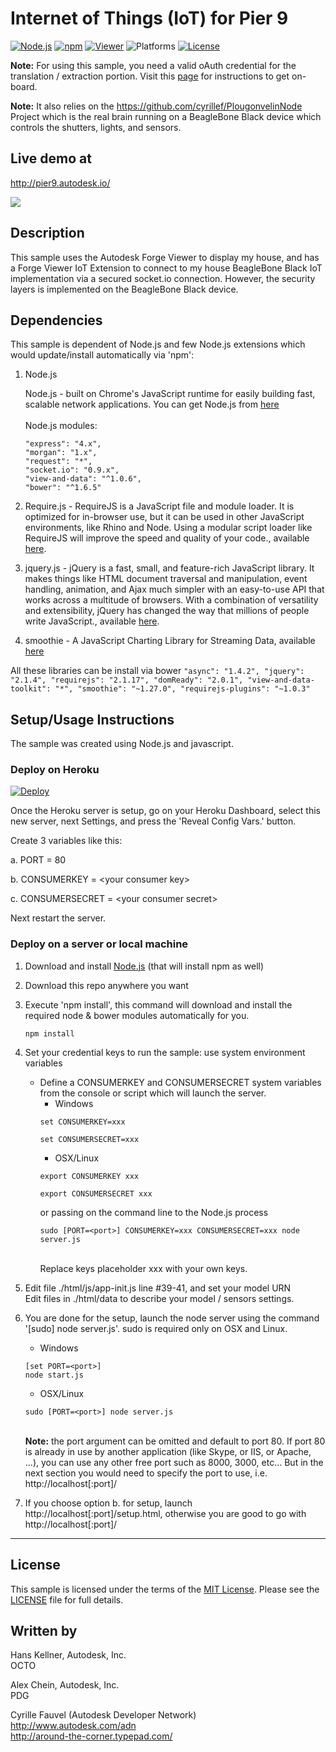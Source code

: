 # Internet of Things (IoT) for Pier 9

[![Node.js](https://img.shields.io/badge/Node.js-5.11.1-blue.svg)](https://nodejs.org/)
[![npm](https://img.shields.io/badge/npm-3.9.3-blue.svg)](https://www.npmjs.com/)
[![Viewer](https://img.shields.io/badge/Forge%20Viewer-v2.8-green.svg)](http://developer-autodesk.github.io/)
![Platforms](https://img.shields.io/badge/platform-windows%20%7C%20osx%20%7C%20linux-lightgray.svg)
[![License](http://img.shields.io/:license-mit-blue.svg)](http://opensource.org/licenses/MIT)


<b>Note:</b> For using this sample, you need a valid oAuth credential for the translation / extraction portion.
Visit this [page](https://developer.autodesk.com) for instructions to get on-board.

<b>Note:</b> It also relies on the https://github.com/cyrillef/PlougonvelinNode Project which is the real brain
running on a BeagleBone Black device which controls the shutters, lights, and sensors.


## Live demo at
http://pier9.autodesk.io/

[![](www/images/app.png)](https://pier9.autodesk.io/)


## Description

This sample uses the Autodesk Forge Viewer to display my house, and has a Forge Viewer IoT Extension to
connect to my house BeagleBone Black IoT implementation via a secured socket.io connection.
However, the security layers is implemented on the BeagleBone Black device.

## Dependencies

This sample is dependent of Node.js and few Node.js extensions which would update/install automatically via 'npm':

1. Node.js

    Node.js - built on Chrome's JavaScript runtime for easily building fast, scalable network applications.
	You can get Node.js from [here](http://nodejs.org/)<br /><br />
	Node.js modules:
	```
    "express": "4.x",
    "morgan": "1.x",
    "request": "*",
    "socket.io": "0.9.x",
    "view-and-data": "^1.0.6",
    "bower": "^1.6.5"
	```

2. Require.js - RequireJS is a JavaScript file and module loader. It is optimized for in-browser use, but it
    can be used in other JavaScript environments, like Rhino and Node. Using a modular script loader like
    RequireJS will improve the speed and quality of your code., available [here](http://requirejs.org/).

3. jquery.js - jQuery is a fast, small, and feature-rich JavaScript library. It makes things like HTML document
    traversal and manipulation, event handling, animation, and Ajax much simpler with an easy-to-use API
    that works across a multitude of browsers. With a combination of versatility and extensibility, jQuery
    has changed the way that millions of people write JavaScript., available [here](https://jquery.com/).

4. smoothie - A JavaScript Charting Library for Streaming Data, available [here](http://smoothiecharts.org/)

All these libraries can be install via bower
    ```
    "async": "1.4.2",
    "jquery": "2.1.4",
    "requirejs": "2.1.17",
    "domReady": "2.0.1",
    "view-and-data-toolkit": "*",
    "smoothie": "~1.27.0",
    "requirejs-plugins": "~1.0.3"
    ```


## Setup/Usage Instructions

The sample was created using Node.js and javascript.

### Deploy on Heroku

[![Deploy](https://www.herokucdn.com/deploy/button.svg)](https://heroku.com/deploy)

Once the Heroku server is setup, go on your Heroku Dashboard, select this new server, next Settings, and
press the 'Reveal Config Vars.' button.

Create 3 variables like this:

a. PORT = 80

b. CONSUMERKEY = &lt;your consumer key&gt;

c. CONSUMERSECRET = &lt;your consumer secret&gt;

Next restart the server.


### Deploy on a server or local machine

1. Download and install [Node.js](http://nodejs.org/) (that will install npm as well)
2. Download this repo anywhere you want
3. Execute 'npm install', this command will download and install the required node & bower modules automatically for you.<br />
   ```
   npm install
   ```
4. Set your credential keys to run the sample: use system environment variables
   * Define a CONSUMERKEY and CONSUMERSECRET system variables from the console or script which will launch the server.<br />
     * Windows<br />
     ```
     set CONSUMERKEY=xxx

     set CONSUMERSECRET=xxx
     ```
     * OSX/Linux<br />
     ```
     export CONSUMERKEY xxx

     export CONSUMERSECRET xxx
     ```
     or passing on the command line to the Node.js process<br />
     ```
     sudo [PORT=<port>] CONSUMERKEY=xxx CONSUMERSECRET=xxx node server.js
     ```
     <br />
     Replace keys placeholder xxx with your own keys.

4. Edit file ./html/js/app-init.js line #39-41, and set your model URN <br />
   Edit files in ./html/data to describe your model / sensors settings.

5. You are done for the setup, launch the node server using the command '[sudo] node server.js'.
   sudo is required only on OSX and Linux.<br />
   * Windows<br />
   ```
   [set PORT=<port>]
   node start.js
   ```
   * OSX/Linux<br />
   ```
   sudo [PORT=<port>] node server.js
   ```
   <br />
   <b>Note:</b> the port argument can be omitted and default to port 80. If port 80 is already in use by another
   application (like Skype, or IIS, or Apache, ...), you can use any other free port such as 8000, 3000, etc...
   But in the next section you would need to specify the port to use, i.e. http://localhost[:port]/

6. If you choose option b. for setup, launch http://localhost[:port]/setup.html, otherwise you are good to go with
   http://localhost[:port]/


--------

## License

This sample is licensed under the terms of the [MIT License](http://opensource.org/licenses/MIT). Please see the [LICENSE](LICENSE) file for full details.


## Written by

Hans Kellner, Autodesk, Inc. <br />
OCTO <br />

Alex Chein, Autodesk, Inc. <br />
PDG <br />

Cyrille Fauvel (Autodesk Developer Network)<br />
http://www.autodesk.com/adn<br />
http://around-the-corner.typepad.com/<br />

